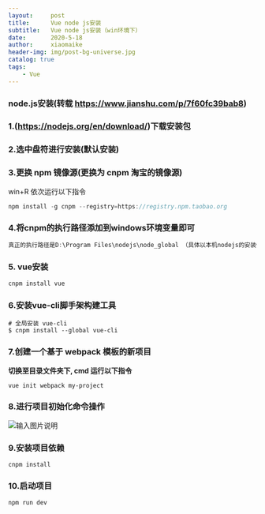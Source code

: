 ```yaml
---
layout:     post
title:      Vue node js安装
subtitle:   Vue node js安装（win环境下）
date:       2020-5-18
author:     xiaomaike
header-img: img/post-bg-universe.jpg
catalog: true
tags:
    - Vue
---
```


### node.js安装(转载 https://www.jianshu.com/p/7f60fc39bab8)

### 1.(https://nodejs.org/en/download/)下载安装包

### 2.选中盘符进行安装(默认安装)


### 3.更换 npm 镜像源(更换为 cnpm 淘宝的镜像源)

win+R 依次运行以下指令

```swift
npm install -g cnpm --registry=https://registry.npm.taobao.org
```



### 4.将cnpm的执行路径添加到windows环境变量即可

```cpp
真正的执行路径是D:\Program Files\nodejs\node_global （具体以本机nodejs的安装位置为准）
```

### 5. vue安装

```bash
cnpm install vue
```

### 6.安装vue-cli脚手架构建工具

```
# 全局安装 vue-cli
$ cnpm install --global vue-cli
```



### 7.创建一个基于 webpack 模板的新项目

**切换至目录文件夹下, cmd 运行以下指令**

```
vue init webpack my-project
```



### 8.进行项目初始化命令操作
![输入图片说明](https://upload-images.jianshu.io/upload_images/2891127-6eff4683419a11e3.png?imageMogr2/auto-orient/strip|imageView2/2/w/595/format/webp "在这里输入图片标题")

### 9.安装项目依赖

```
cnpm install
```

### 10.启动项目

```
npm run dev
```